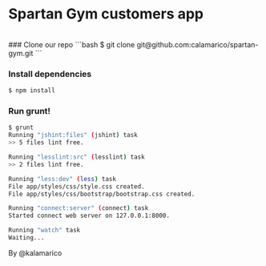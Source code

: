 Spartan Gym customers app
=========================
<br/>
### Clone our repo
```bash
$ git clone git@github.com:calamarico/spartan-gym.git
```

### Install dependencies
```bash
$ npm install
```

### Run grunt!
```bash
$ grunt
Running "jshint:files" (jshint) task
>> 5 files lint free.

Running "lesslint:src" (lesslint) task
>> 2 files lint free.

Running "less:dev" (less) task
File app/styles/css/style.css created.
File app/styles/css/bootstrap/bootstrap.css created.

Running "connect:server" (connect) task
Started connect web server on 127.0.0.1:8000.

Running "watch" task
Waiting...
```


By @kalamarico
